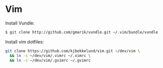 # Vim

Install Vundle:

```sh
$ git clone http://github.com/gmarik/vundle.git ~/.vim/bundle/vundle
```

Install vim dotfiles:

```sh
git clone https://github.com/kjbekkelund/vim.git ~/dev/vim \
  && ln -s ~/dev/vim/.vimrc ~/.vimrc \
  && ln -s ~/dev/vim/.gvimrc ~/.gvimrc
```
